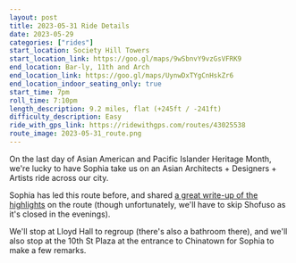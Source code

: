 ```yaml
---
layout: post
title: 2023-05-31 Ride Details
date: 2023-05-29
categories: ["rides"]
start_location: Society Hill Towers
start_location_link: https://goo.gl/maps/9wSbnvY9vzGsVFRK9
end_location: Bar-ly, 11th and Arch
end_location_link: https://goo.gl/maps/UynwDxTYgCnHskZr6
end_location_indoor_seating_only: true
start_time: 7pm
roll_time: 7:10pm
length_description: 9.2 miles, flat (+245ft / -241ft)
difficulty_description: Easy
ride_with_gps_link: https://ridewithgps.com/routes/43025538
route_image: 2023-05-31_route.png
---
```

On the last day of Asian American and Pacific Islander Heritage Month, we're lucky to have Sophia take us on an Asian Architects + Designers + Artists ride across our city.

Sophia has led this route before, and shared [a great write-up of the highlights](https://docs.google.com/document/d/1huPtAD-1a3EbjwaorHI3U77fyBk249DW-t8Ostj5uiY/edit) on the route (though unfortunately, we'll have to skip Shofuso as it's closed in the evenings).

We'll stop at Lloyd Hall to regroup (there's also a bathroom there), and we'll also stop at the 10th St Plaza at the entrance to Chinatown for Sophia to make a few remarks.